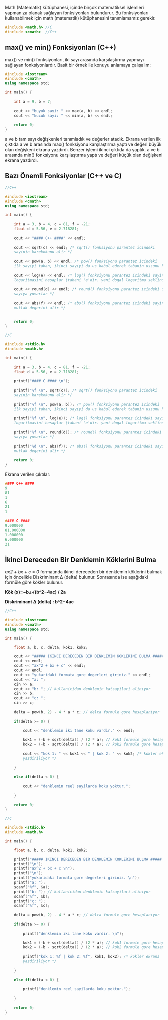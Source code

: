 ﻿
Math (Matematik) kütüphanesi, içinde birçok matematiksel işlemleri yapmanıza olanak sağlayan fonksiyonları bulundurur. Bu fonksiyonları kullanabilmek için math (matematik) kütüphanesini tanımlamamız gerekir.

```cpp
#include <math.h> //C
#include <cmath>  //C++
```

## max() ve min() Fonksiyonları (C++)

max() ve min() fonksiyonları, iki sayı arasında karşılaştırma yapmayı sağlayan fonksiyonlardır. Basit bir örnek ile konuyu anlamaya çalışalım:

```cpp
#include <iostream>
#include <cmath>
using namespace std;

int main() {
	
	int a = 9, b = 7;
	
	cout << "buyuk sayi: " << max(a, b) << endl;
	cout << "kucuk sayi: " << min(a, b) << endl;
	
	return 0;
}
```

a ve b tam sayı değişkenleri tanımladık ve değerler atadık. Ekrana verilen ilk çıktıda a ve b arasında max() fonksiyonu karşılaştırma yaptı ve değeri büyük olan değişkeni ekrana yazdırdı. Benzer işlemi ikinci çıktıda da yaptık. a ve b arasında min() fonksiyonu karşılaştırma yaptı ve değeri küçük olan değişkeni ekrana yazdırdı.

## Bazı Önemli Fonksiyonlar (C++ ve C)

```cpp
//C++

#include <iostream>
#include <cmath>
using namespace std;

int main() {
	
	int a = 3, b = 4, c = 81, f = -21;
	float d = 5.56, e = 2.718281;
	
	cout << "#### C++ ####" << endl;
	
	cout << sqrt(c) << endl; /* sqrt() fonksiyonu parantez icindeki
	sayinin karekokunu alir */
	
	cout << pow(a, b) << endl; /* pow() fonksiyonu parantez icindeki
	ilk sayiyi taban, ikinci sayiyi da us kabul ederek tabanin ussunu hesaplar */
	
	cout << log(e) << endl; /* log() fonksiyonu parantez icindeki sayinin 
	logaritmasini hesaplar (tabani 'e'dir. yani dogal logaritma seklinde hesaplar)*/
	
	cout << round(d) << endl; /* round() fonksiyonu parantez icindeki sayiyi tam
	sayiya yuvarlar */
	
	cout << abs(f) << endl; /* abs() fonksiyonu parantez icindeki sayinin
	mutlak degerini alir */

	
	return 0;
}
```

```cpp
//C

#include <stdio.h>
#include <math.h>

int main() {
	
	int a = 3, b = 4, c = 81, f = -21;
	float d = 5.56, e = 2.718281;
	
	printf("#### C #### \n");
	
	printf("%f \n", sqrt(c)); /* sqrt() fonksiyonu parantez icindeki
	sayinin karekokunu alir */
	
	printf("%f \n", pow(a, b)); /* pow() fonksiyonu parantez icindeki
	ilk sayiyi taban, ikinci sayiyi da us kabul ederek tabanin ussunu hesaplar */
	
	printf("%f \n", log(e)); /* log() fonksiyonu parantez icindeki sayinin 
	logaritmasini hesaplar (tabani 'e'dir. yani dogal logaritma seklinde hesaplar)*/
	
	printf("%f \n", round(d)); /* round() fonksiyonu parantez icindeki sayiyi tam
	sayiya yuvarlar */
	
	printf("%d \n", abs(f)); /* abs() fonksiyonu parantez icindeki sayinin
	mutlak degerini alir */
	
	return 0;
}
```

Ekrana verilen çıktılar:

```cpp
#### C++ ####
9
81
1
6
21
1
```

```cpp
#### C ####
9.000000
81.000000
1.000000
6.000000
21
```

## İkinci Dereceden Bir Denklemin Köklerini Bulma

_ax2_ + _bx_ + _c_ = _0_ formatında ikinci dereceden bir denklemin köklerini bulmak için öncelikle Diskriminant Δ (delta) bulunur. Sonrasında ise aşağıdaki formüle göre kökler bulunur.

**Kök (x)=−b±√(b^2−4ac) / 2a**

**Diskriminant Δ (delta) : b^2−4ac**

```cpp
//C++

#include <iostream>
#include <cmath>
using namespace std;

int main() {

	float a, b, c, delta, kok1, kok2;

	cout << "##### IKINCI DERECEDEN BIR DENKLEMIN KOKLERINI BULMA #####" << endl;
	cout << endl;
	cout << "ax^2 + bx + c" << endl;
	cout << endl;
	cout << "yukaridaki formata gore degerleri giriniz." << endl;
	cout << "a: ";
	cin >> a;
	cout << "b: "; // kullanicidan denklemin katsayilari aliniyor 
	cin >> b;
	cout << "c: ";
	cin >> c;
	
	delta = pow(b, 2) - 4 * a * c; // delta formule gore hesaplaniyor
	
	if(delta >= 0) {
		
		cout << "denklemin iki tane koku vardir." << endl;

		kok1 = (-b + sqrt(delta)) / (2 * a); // kok1 formule gore hesaplaniyor 
		kok2 = (-b - sqrt(delta)) / (2 * a); // kok2 formule gore hesaplaniyor
		
		cout << "kok 1: " << kok1 << " | kok 2: " << kok2; /* kokler ekrana 
		yazdiriliyor */
		
	}
	
	else if(delta < 0) {
		
		cout << "denklemin reel sayilarda koku yoktur.";
		
	} 
	
	return 0;
}
```

```cpp
//C

#include <stdio.h>
#include <math.h>

int main() {

	float a, b, c, delta, kok1, kok2;

	printf("##### IKINCI DERECEDEN BIR DENKLEMIN KOKLERINI BULMA ##### \n");
	printf("\n");
	printf("ax^2 + bx + c \n");
	printf("\n");
	printf("yukaridaki formata gore degerleri giriniz. \n");
	printf("a: ");
	scanf("%f", &a);
	printf("b: "); // kullanicidan denklemin katsayilari aliniyor 
	scanf("%f", &b);
	printf("c: ");
	scanf("%f", &c);
	
	delta = pow(b, 2) - 4 * a * c; // delta formule gore hesaplaniyor
	
	if(delta >= 0) {
		
		printf("denklemin iki tane koku vardir. \n");

		kok1 = (-b + sqrt(delta)) / (2 * a); // kok1 formule gore hesaplaniyor 
		kok2 = (-b - sqrt(delta)) / (2 * a); // kok2 formule gore hesaplaniyor
		
		printf("kok 1: %f | kok 2: %f", kok1, kok2); /* kokler ekrana 
		yazdiriliyor */
		
	}
	
	else if(delta < 0) {
		
		printf("denklemin reel sayilarda koku yoktur.");
		
	} 
	
	return 0;
}
```
